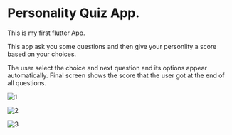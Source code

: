 # Personality Quiz App.

This is my first flutter App. 

This app ask you some questions and then give your personlity a score based on your choices.

The user select the choice and next question and its options appear automatically. Final screen shows the score that the user got at the end of all questions.

![1](https://user-images.githubusercontent.com/68849516/168961728-b428f7ff-09e8-4578-ae5a-341390e76442.png)

![2](https://user-images.githubusercontent.com/68849516/168961739-ab2cb650-b739-47b1-8894-ad626a6f64b8.png)

![3](https://user-images.githubusercontent.com/68849516/168961752-1df83ece-4a1f-46af-a21f-2598d3bf5b87.png)

